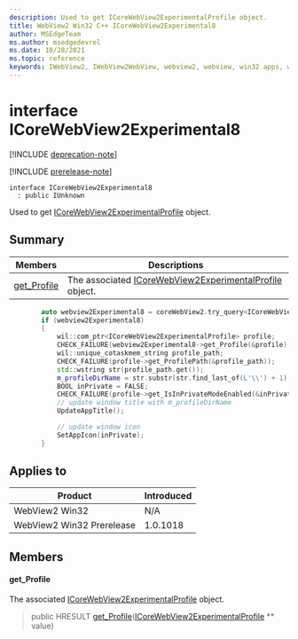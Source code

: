 ```yaml
---
description: Used to get ICoreWebView2ExperimentalProfile object.
title: WebView2 Win32 C++ ICoreWebView2Experimental8
author: MSEdgeTeam
ms.author: msedgedevrel
ms.date: 10/28/2021
ms.topic: reference
keywords: IWebView2, IWebView2WebView, webview2, webview, win32 apps, win32, edge, ICoreWebView2, ICoreWebView2Controller, browser control, edge html, ICoreWebView2Experimental8
---
```


# interface ICoreWebView2Experimental8

[!INCLUDE [deprecation-note](../includes/deprecation-note.md)]

[!INCLUDE [prerelease-note](../includes/prerelease-note.md)]

```
interface ICoreWebView2Experimental8
  : public IUnknown
```

Used to get [ICoreWebView2ExperimentalProfile](icorewebview2experimentalprofile.md) object.

## Summary

 Members                        | Descriptions
--------------------------------|---------------------------------------------
[get_Profile](#get_profile) | The associated [ICoreWebView2ExperimentalProfile](icorewebview2experimentalprofile.md) object.

```cpp
        auto webview2Experimental8 = coreWebView2.try_query<ICoreWebView2Experimental8>();
        if (webview2Experimental8)
        {
            wil::com_ptr<ICoreWebView2ExperimentalProfile> profile;
            CHECK_FAILURE(webview2Experimental8->get_Profile(&profile));
            wil::unique_cotaskmem_string profile_path;
            CHECK_FAILURE(profile->get_ProfilePath(&profile_path));
            std::wstring str(profile_path.get());
            m_profileDirName = str.substr(str.find_last_of(L'\\') + 1);
            BOOL inPrivate = FALSE;
            CHECK_FAILURE(profile->get_IsInPrivateModeEnabled(&inPrivate));
            // update window title with m_profileDirName
            UpdateAppTitle();

            // update window icon
            SetAppIcon(inPrivate);
        }
```

## Applies to

Product                         | Introduced
--------------------------------|---------------------------------------------
WebView2 Win32            |    N/A
WebView2 Win32 Prerelease |    1.0.1018

## Members

#### get_Profile

The associated [ICoreWebView2ExperimentalProfile](icorewebview2experimentalprofile.md) object.

> public HRESULT [get_Profile](#get_profile)([ICoreWebView2ExperimentalProfile](icorewebview2experimentalprofile.md) ** value)

